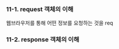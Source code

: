 ### 11-1. request 객체의 이해
웹브라우저를 통해 어떤 정보를 요청하는 것을 req
### 11-2. response 객체의 이해
<!--stackedit_data:
eyJoaXN0b3J5IjpbOTc4NzM4NzUyLC01MDYzNzEwMDNdfQ==
-->